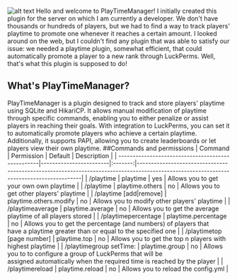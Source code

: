 ![alt text](https://i.imgur.com/cMGDraE.png "PlayTime Logo")
Hello and welcome to PlayTimeManager! I initially created this plugin for the server on which I am currently a developer. We don't have thousands or hundreds of players, but we had to find a way to track players' playtime to promote one whenever it reaches a certain amount. I looked around on the web, but I couldn't find any plugin that was able to satisfy our issue: we needed a playtime plugin, somewhat efficient, that could automatically promote a player to a new rank through LuckPerms. Well, that's what this plugin is supposed to do!
## What's PlayTimeManager?
PlayTimeManager is a plugin designed to track and store players' playtime using SQLite and HikariCP. It allows manual modification of playtime through specific commands, enabling you to either penalize or assist players in reaching their goals. With integration to LuckPerms, you can set it to automatically promote players who achieve a certain playtime. Additionally, it supports PAPI, allowing you to create leaderboards or let players view their own playtime.
##Commands and permissions
| Command                                           | Permission             | Default | Description                                                                                                                            |
| --------------------------------------------------|------------------------|:-------:|----------------------------------------------------------------------------------------------------------------------------------------|
| /playtime                                         | playtime               | yes     | Allows you to get your own own playtime                                                                                                |
| /playtime <playername>                            | playtime.others        | no      | Allows you to get other players' playtime                                                                                              |
| /playtime <playername> [add|remove] <time>        | playtime.others.modify | no      | Allows you to modify other players' playtime                                                                                           |
| /playtimeaverage                                  | playtime.average       | no      | Allows you to get the average playtime of all players stored                                                                           |
| /playtimepercentage <time>                        | playtime.percentage    | no      | Allows you to get the percentage (and numbers) of players that<br>have a playtime greater than or equal to the specified one           |
| /playtimetop <amount of players> [page number]    | playtime.top           | no      | Allows you to get the top n players with highest playtime                                                                              |
| /playtimegroup <groupname> setTime:<timerequired> | playtime.group         | no      | Allows you to to configure a group of LuckPerms that will be<br>assigned automatically when the required time is reached by the player |
| /playtimereload                                   | playtime.reload        | no      | Allows you to reload the config.yml                                                                                                    |
